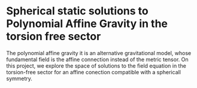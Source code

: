 # Spherical static solutions to Polynomial Affine Gravity in the torsion free sector

The polynomial affine gravity it is an alternative gravitational model, whose fundamental field is the affine connection instead of the metric tensor. On this project, we explore the space of solutions to the field equation in the torsion-free sector for an affine conection compatible with a sphericall symmetry.
